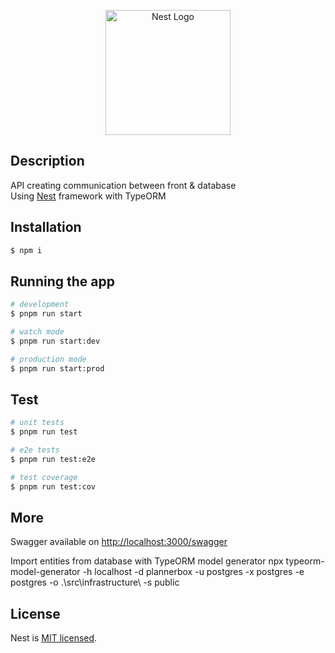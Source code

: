 <p align="center">
  <a href="http://nestjs.com/" target="blank"><img src="https://nestjs.com/img/logo-small.svg" width="200" alt="Nest Logo" /></a>
</p>

## Description

API creating communication between front & database  
Using [Nest](https://github.com/nestjs/nest) framework with TypeORM

## Installation

```bash
$ npm i
```

## Running the app

```bash
# development
$ pnpm run start

# watch mode
$ pnpm run start:dev

# production mode
$ pnpm run start:prod
```

## Test

```bash
# unit tests
$ pnpm run test

# e2e tests
$ pnpm run test:e2e

# test coverage
$ pnpm run test:cov
```

## More

Swagger available on [http://localhost:3000/swagger](http://localhost:3000/swagger)

Import entities from database with TypeORM model generator
npx typeorm-model-generator -h localhost -d plannerbox -u postgres -x postgres -e postgres -o .\src\infrastructure\ -s public

## License

Nest is [MIT licensed](LICENSE).
